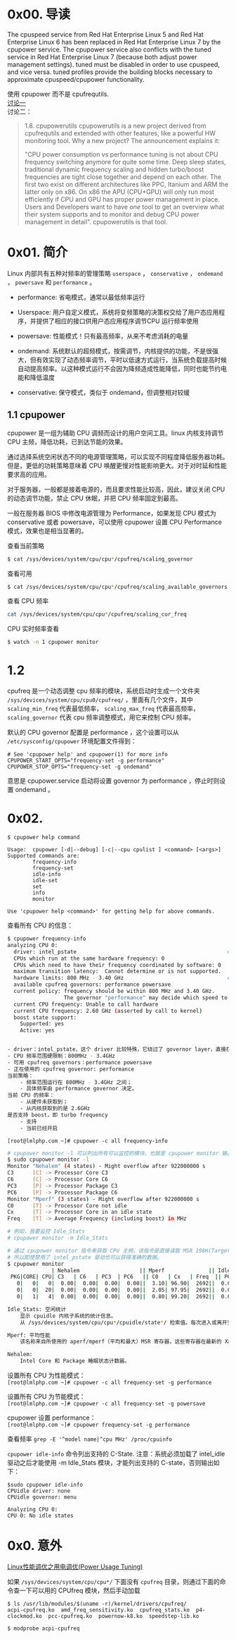 # 0x00. 导读

The cpuspeed service from Red Hat Enterprise Linux 5 and Red Hat Enterprise Linux 6 has been replaced in Red Hat Enterprise Linux 7 by the cpupower service. The cpupower service also conflicts with the tuned service in Red Hat Enterprise Linux 7 (because both adjust power management settings). tuned must be disabled in order to use cpuspeed, and vice versa. tuned profiles provide the building blocks necessary to approximate cpuspeed/cpupower functionality.

使用 cpupower 而不是 cpufrequtils.   
[讨论一](https://bbs.archlinux.org/viewtopic.php?id=135820)  
讨论二：
> 1.8. cpupowerutils
> cpupowerutils is a new project derived from cpufrequtils and extended with other features, like a powerful HW monitoring tool. Why a new project? The announcement explains it:
> 
> "CPU power consumption vs performance tuning is not about CPU frequency switching anymore for quite some time. Deep sleep states, traditional dynamic frequency scaling and hidden turbo/boost frequencies are tight close together and depend on each other. The first two exist on different architectures like PPC, Itanium and ARM the latter only on x86. On x86 the APU (CPU+GPU) will only run most efficiently if CPU and GPU has proper power management in place. Users and Developers want to have *one* tool to get an overview what their system supports and to monitor and debug CPU power management in detail". cpupowerutils is that tool.

# 0x01. 简介

Linux 内部共有五种对频率的管理策略 `userspace` ， `conservative` ， `ondemand` ， `powersave`  和  `performance` 。

- performance: 省电模式，通常以最低频率运行

- Userspace: 用户自定义模式，系统将变频策略的决策权交给了用户态应用程序，并提供了相应的接口供用户态应用程序调节CPU 运行频率使用

- powersave: 性能模式！只有最高频率，从来不考虑消耗的电量

- ondemand: 系统默认的超频模式，按需调节，内核提供的功能，不是很强大，但有效实现了动态频率调节，平时以低速方式运行，当系统负载提高时候自动提高频率。以这种模式运行不会因为降频造成性能降低，同时也能节约电能和降低温度

- conservative: 保守模式，类似于 ondemand，但调整相对较缓

## 1.1 cpupower

cpupower 是一组为辅助 CPU 调频而设计的用户空间工具。linux 内核支持调节 CPU 主频，降低功耗，已到达节能的效果。

通过选择系统空闲状态不同的电源管理策略，可以实现不同程度降低服务器功耗。但是，更低的功耗策略意味着 CPU 唤醒更慢对性能影响更大。对于对时延和性能要求高的应用。

对于服务器，一般都是接着电源的，而且要求性能比较高，因此，建议关闭 CPU 的动态调节功能，禁止 CPU 休眠，并把 CPU 频率固定到最高。

一般在服务器 BIOS 中修改电源管理为 Performance，如果发现 CPU 模式为 conservative 或者 powersave，可以使用 cpupower 设置 CPU Performance 模式，效果也是相当显著的。

查看当前策略
```bash
$ cat /sys/devices/system/cpu/cpu*/cpufreq/scaling_governor
```

查看可用
```bash
$ cat /sys/devices/system/cpu/cpu*/cpufreq/scaling_available_governors
```

查看 CPU 频率
```bash
cat /sys/devices/system/cpu/cpu*/cpufreq/scaling_cur_freq
```
CPU 实时频率查看
```bash
$ watch -n 1 cpupower monitor
```

# 1.2 

cpufreq 是一个动态调整 cpu 频率的模块，系统启动时生成一个文件夹 `/sys/devices/system/cpu/cpu0/cpufreq/` ，里面有几个文件，其中 `scaling_min_freq` 代表最低频率， `scaling_max_freq` 代表最高频率， `scaling_governor` 代表 cpu 频率调整模式，用它来控制 CPU 频率。

默认的 CPU governor 配置是 performance ，这个设置可以从 `/etc/sysconfig/cpupower` 环境配置文件得到：
```
# See 'cpupower help' and cpupower(1) for more info
CPUPOWER_START_OPTS="frequency-set -g performance"
CPUPOWER_STOP_OPTS="frequency-set -g ondemand"
```
意思是 cpupower.service 启动将设置 governor 为 performance ，停止时则设置 ondemand 。

# 0x02. 

```
$ cpupower help command
```

```
Usage:  cpupower [-d|--debug] [-c|--cpu cpulist ] <command> [<args>]
Supported commands are:
        frequency-info
        frequency-set
        idle-info
        idle-set
        set
        info
        monitor

Use 'cpupower help <command>' for getting help for above commands.
```

查看所有 CPU 的信息：  
```bash
$ cpupower frequency-info
analyzing CPU 0:
  driver: intel_pstate                                                # 驱动，源码在内核树
  CPUs which run at the same hardware frequency: 0
  CPUs which need to have their frequency coordinated by software: 0
  maximum transition latency:  Cannot determine or is not supported.
  hardware limits: 800 MHz - 3.40 GHz                                 # 硬件支持的频率范围
  available cpufreq governors: performance powersave
  current policy: frequency should be within 800 MHz and 3.40 GHz.
                  The governor "performance" may decide which speed to use within this range.
  current CPU frequency: Unable to call hardware
  current CPU frequency: 2.60 GHz (asserted by call to kernel)
  boost state support:
    Supported: yes
    Active: yes


- driver：intel_pstate，这个 driver 比较特殊，它绕过了 governor layer，直接在驱动里实现了频率调整算法。
- CPU 频率范围硬限制：800MHz - 3.4GHz
- 可用 cpufreq governors：performance powersave
- 正在使用的 cpufreq governor: performance
当前策略：
    - 频率范围运行在 800MHz - 3.4GHz 之间；
    - 具体频率由 performance governor 决定。
当前 CPU 的频率：
    - 从硬件未获取到；
    - 从内核获取到的是 2.6GHz
是否支持 boost，即 turbo frequency
    - 支持
    - 当前已经开启
```

`[root@lmlphp.com ~]# cpupower -c all frequency-info`

```bash
# cpupower monitor -l 可以列出所有可以监控的模块，也就是 cpupower monitor 输出的所有列可以按照模块来过滤选择
$ sudo cpupower monitor -l
Monitor "Nehalem" (4 states) - Might overflow after 922000000 s
C3      [C] -> Processor Core C3
C6      [C] -> Processor Core C6
PC3     [P] -> Processor Package C3
PC6     [P] -> Processor Package C6
Monitor "Mperf" (3 states) - Might overflow after 922000000 s
C0      [T] -> Processor Core not idle
Cx      [T] -> Processor Core in an idle state
Freq    [T] -> Average Frequency (including boost) in MHz

# 例如，我要监控 Idle_Stats 
# cpupower monitor -m Idle_Stats

# 通过 cpupower monitor 指令来获取 CPU 主频，该指令是直接读取 MSR 198H(Target performance State Value) 来直接获取 CPU 主频信息
# 所以即使禁用了 intel_pstate 驱动也可以获得准确的数据。
$ cpupower monitor
              | Nehalem                   || Mperf              || Idle_Stats
 PKG|CORE| CPU| C3   | C6   | PC3  | PC6   || C0   | Cx   | Freq  || POLL | C1   | C1E  | C6
   0|   0|   0|  0.00|  0.00|  0.00|  0.00||  3.10| 96.90|  2692||  0.00| 96.96|  0.00|  0.00
   0|   0|  20|  0.00|  0.00|  0.00|  0.00||  2.05| 97.95|  2692||  0.00| 98.04|  0.00|  0.00
   0|   1|   4|  0.00|  0.00|  0.00|  0.00||  0.80| 99.20|  2692||  0.00| 99.23|  0.00|  0.00

Idle_Stats: 空闲统计
    显示 cpuidle 内核子系统的统计信息。
    从 /sys/devices/system/cpu/cpu*/cpuidle/state*/ 检索值。每次进入或离开空闲状态时，内核都会更新这些值。因此，当测量开始或结束时核心处于空闲状态一段时间时，可能会出现一些不准确的情况。在最坏的情况下，可能会发生一个内核在整个测量时间内保持空闲状态并且内核导出的空闲状态使用时间没有更新的情况。

Mperf: 平均性能
    该名称来自所使用的 aperf/mperf（平均和最大）MSR 寄存器，这些寄存器在最新的 X86 处理器上可用。它显示平均频率（包括增强(boost)频率）。事实上，在所有最新的硬件上，mperf 计时器在任何空闲状态下都会停止计时，它也用于显示 C0（处理器处于活动状态）和 Cx（处理器处于任何睡眠状态）时间。

Nehalem:
    Intel Core 和 Package 睡眠状态计数器。
```

设置所有 CPU 为性能模式：  
`[root@lmlphp.com ~]# cpupower -c all frequency-set -g performance`

设置所有 CPU 为节能模式：  
`[root@lmlphp.com ~]# cpupower -c all frequency-set -g powersave`

cpupower 设置 performance：  
`[root@lmlphp.com ~]# cpupower frequency-set -g performance`

查看频率
`grep -E '^model name|^cpu MHz' /proc/cpuinfo`

`cpupower idle-info` 命令列出支持的 C-State.
注意：系统必须加载了 intel_idle 驱动之后才能使用 -m Idle_Stats 模块，才能列出支持的 C-state，否则输出如下：
```
$sudo cpupower idle-info
CPUidle driver: none
CPUidle governor: menu

Analyzing CPU 0:
CPU 0: No idle states
```

# 0x0. 意外

[Linux性能调优之用电调优(Power Usage Tuning)](https://zhuanlan.zhihu.com/p/556462556)

如果 `/sys/devices/system/cpu/cpu*/` 下面没有 `cpufreq` 目录，则通过下面的命令查一下可以用的 CPUfreq 模块，然后手动加载

```
$ ls /usr/lib/modules/$(uname -r)/kernel/drivers/cpufreq/
acpi-cpufreq.ko  amd_freq_sensitivity.ko  cpufreq_stats.ko  p4-clockmod.ko  pcc-cpufreq.ko  powernow-k8.ko  speedstep-lib.ko

$ modprobe acpi-cpufreq
```